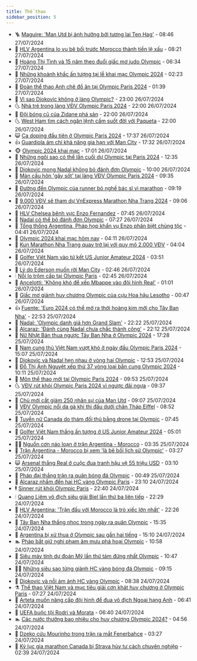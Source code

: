```yaml
---
title: Thể thao
sidebar_position: 5
---
```


<!-- vnexpress-the-thao:START -->
- 🪜 [Maguire: &#39;Man Utd bị ảnh hưởng bởi tương lai Ten Hag&#39;](https://vnexpress.net/maguire-man-utd-bi-anh-huong-boi-tuong-lai-ten-hag-4774736.html) - 08:46 27/07/2024
- 🦩 [HLV Argentina lo vụ bê bối trước Morocco thành tiền lệ xấu](https://vnexpress.net/hlv-argentina-lo-vu-be-boi-truoc-morocco-thanh-tien-le-xau-4774727.html) - 08:21 27/07/2024
- 🧰 [Hoàng Thị Tình và 15 năm theo đuổi giấc mơ judo Olympic](https://vnexpress.net/hoang-thi-tinh-va-15-nam-theo-duoi-giac-mo-judo-olympic-4774699.html) - 06:34 27/07/2024
- 🤗 [Những khoảnh khắc ấn tượng tại lễ khai mạc Olympic 2024](https://vnexpress.net/nhung-khoanh-khac-an-tuong-tai-le-khai-mac-olympic-2024-4774630.html) - 02:23 27/07/2024
- 🥳 [Đoàn thể thao Anh chê đồ ăn tại Olympic Paris 2024](https://vnexpress.net/doan-the-thao-anh-che-do-an-tai-olympic-paris-2024-4774608.html) - 01:39 27/07/2024
- 🦣 [Vì sao Djokovic không ở làng Olympic?](https://vnexpress.net/vi-sao-djokovic-khong-o-lang-olympic-4774567.html) - 23:00 26/07/2024
- 🌜 [Nhà trẻ trong làng VĐV Olympic Paris 2024](https://vnexpress.net/nha-tre-trong-lang-vdv-olympic-paris-2024-4774493.html) - 22:00 26/07/2024
- 🫶 [Đội bóng cũ của Zidane phá sản](https://vnexpress.net/doi-bong-cu-cua-zidane-pha-san-4774423.html) - 22:00 26/07/2024
- 🌜 [West Ham tìm cách ngăn lệnh cấm suốt đời với Paqueta](https://vnexpress.net/west-ham-tim-cach-ngan-lenh-cam-suot-doi-voi-paqueta-4774547.html) - 22:00 26/07/2024
- 😺 [Ca doping đầu tiên ở Olympic Paris 2024](https://vnexpress.net/ca-doping-dau-tien-o-olympic-paris-2024-4774586.html) - 17:37 26/07/2024
- 👍 [Guardiola ám chỉ khả năng gia hạn với Man City](https://vnexpress.net/guardiola-am-chi-kha-nang-gia-han-voi-man-city-4774587.html) - 17:32 26/07/2024
- 🐵 [Olympic 2024 khai mạc](https://vnexpress.net/truc-tiep-le-khai-mac-olympic-paris-2024-4774506-tong-thuat.html) - 17:01 26/07/2024
- 💫 [Những ngôi sao có thể lần cuối dự Olympic tại Paris 2024](https://vnexpress.net/nhung-ngoi-sao-co-the-lan-cuoi-du-olympic-tai-paris-2024-4774568.html) - 12:35 26/07/2024
- 🦆 [Djokovic mong Nadal không bỏ đánh đơn Olympic](https://vnexpress.net/djokovic-mong-nadal-khong-bo-danh-don-olympic-4774452.html) - 10:00 26/07/2024
- 🙉 [Màn cầu hôn &#39;gây sốt&#39; tại làng VĐV Olympic Paris 2024](https://vnexpress.net/man-cau-hon-gay-sot-tai-lang-vdv-olympic-paris-2024-4774487.html) - 09:35 26/07/2024
- 📝 [Đường đến Olympic của runner bỏ nghề bác sĩ vì marathon](https://vnexpress.net/duong-den-olympic-cua-runner-bo-nghe-bac-si-vi-marathon-4774485.html) - 09:19 26/07/2024
- 💯 [9.000 VĐV sẽ tham dự VnExpress Marathon Nha Trang 2024](https://vnexpress.net/9-000-vdv-se-tham-du-vnexpress-marathon-nha-trang-2024-4774414.html) - 09:06 26/07/2024
- 🌈 [HLV Chelsea bênh vực Enzo Fernandez](https://vnexpress.net/hlv-chelsea-benh-vuc-enzo-fernandez-4773814.html) - 07:45 26/07/2024
- 🦩 [Nadal có thể bỏ đánh đơn Olympic](https://vnexpress.net/nadal-co-the-bo-danh-don-olympic-4774438.html) - 07:27 26/07/2024
- 🐲 [Tổng thống Argentina, Pháp họp khẩn vụ Enzo phân biệt chủng tộc](https://vnexpress.net/tong-thong-argentina-phap-hop-khan-vu-enzo-phan-biet-chung-toc-4774426.html) - 04:41 26/07/2024
- 🌁 [Olympic 2024 khai mạc hôm nay](https://vnexpress.net/olympic-2024-khai-mac-hom-nay-4774362.html) - 04:11 26/07/2024
- 💯 [Kun Marathon Nha Trang quay trở lại với quy mô 2.000 VĐV](https://vnexpress.net/kun-marathon-nha-trang-quay-tro-lai-voi-quy-mo-2-000-vdv-4774201.html) - 04:04 26/07/2024
- 🌝 [Golfer Việt Nam vào tứ kết US Junior Amateur 2024](https://vnexpress.net/golfer-viet-nam-vao-tu-ket-us-junior-amateur-2024-4774394.html) - 03:51 26/07/2024
- 🤖 [Lý do Ederson muốn rời Man City](https://vnexpress.net/ly-do-ederson-muon-roi-man-city-4774276.html) - 02:46 26/07/2024
- 🕯 [Nỗi lo trộm cắp tại Olympic Paris](https://vnexpress.net/noi-lo-trom-cap-tai-olympic-paris-4774287.html) - 02:45 26/07/2024
- 🧰 [Ancelotti: &#39;Không khó để xếp Mbappe vào đội hình Real&#39;](https://vnexpress.net/ancelotti-khong-kho-de-xep-mbappe-vao-doi-hinh-real-4774294.html) - 01:01 26/07/2024
- 🥳 [Giấc mơ giành huy chương Olympic của cựu Hoa hậu Lesotho](https://vnexpress.net/giac-mo-gianh-huy-chuong-olympic-cua-cuu-hoa-hau-lesotho-4774271.html) - 00:47 26/07/2024
- 👍 [Fuente: &#39;Euro 2024 có thể mở ra thời hoàng kim mới cho Tây Ban Nha&#39;](https://vnexpress.net/fuente-euro-2024-co-the-mo-ra-thoi-hoang-kim-moi-cho-tay-ban-nha-4774270.html) - 22:53 25/07/2024
- 💪 [Nadal: &#39;Olympic danh giá hơn Grand Slam&#39;](https://vnexpress.net/nadal-olympic-danh-gia-hon-grand-slam-4774268.html) - 22:22 25/07/2024
- 👹 [Alcaraz: &#39;Đánh cùng Nadal chưa chắc thành công&#39;](https://vnexpress.net/alcaraz-danh-cung-nadal-chua-chac-thanh-cong-4774266.html) - 22:12 25/07/2024
- 🧰 [Nữ Nhật Bản thua ngược Tây Ban Nha ở Olympic 2024](https://vnexpress.net/nu-nhat-ban-thua-nguoc-tay-ban-nha-o-olympic-2024-4774260.html) - 17:28 25/07/2024
- 🚀 [Nam cung thủ Việt Nam vượt khó ở ngày đầu Olympic Paris 2024](https://vnexpress.net/nam-cung-thu-viet-nam-vuot-kho-o-ngay-dau-olympic-paris-2024-4774235.html) - 15:07 25/07/2024
- 🎃 [Djokovic và Nadal hẹn nhau ở vòng hai Olympic](https://vnexpress.net/djokovic-va-nadal-hen-nhau-o-vong-hai-olympic-4774225.html) - 12:53 25/07/2024
- 🧰 [Đỗ Thị Ánh Nguyệt xếp thứ 37 vòng loại bắn cung Olympic 2024](https://vnexpress.net/do-thi-anh-nguyet-xep-thu-37-vong-loai-ban-cung-olympic-2024-4774170.html) - 10:11 25/07/2024
- 👀 [Môn thể thao mới tại Olympic Paris 2024](https://vnexpress.net/mon-the-thao-moi-tai-olympic-paris-2024-4774185.html) - 09:53 25/07/2024
- 🌜 [VĐV rút khỏi Olympic Paris 2024 vì ngược đãi ngựa](https://vnexpress.net/vdv-rut-khoi-olympic-paris-2024-vi-nguoc-dai-ngua-4774179.html) - 09:37 25/07/2024
- 🫶 [Chủ mới cắt giảm 250 nhân sự của Man Utd](https://vnexpress.net/chu-moi-cat-giam-250-nhan-su-cua-man-utd-4774144.html) - 09:07 25/07/2024
- 🦄 [VĐV Olympic nổi da gà khi thi đấu dưới chân Tháp Eiffel](https://vnexpress.net/vdv-olympic-noi-da-ga-khi-thi-dau-duoi-chan-thap-eiffel-4774141.html) - 08:52 25/07/2024
- 🥳 [Tuyển nữ Canada do thám đối thủ bằng drone tại Olympic](https://vnexpress.net/tuyen-nu-canada-do-tham-doi-thu-bang-drone-tai-olympic-4774092.html) - 07:45 25/07/2024
- 🐲 [Golfer Việt Nam thắng ấn tượng ở US Junior Amateur 2024](https://vnexpress.net/golfer-viet-nam-thang-an-tuong-o-us-junior-amateur-2024-4774040.html) - 05:01 25/07/2024
- 🧑‍🏫 [Nguồn cơn náo loạn ở trận Argentina - Morocco](https://vnexpress.net/nguon-con-nao-loan-o-tran-argentina-morocco-4773919.html) - 03:35 25/07/2024
- 🤔 [Trận Argentina - Morocco bị xem &#39;là bê bối lịch sử Olympic&#39;](https://vnexpress.net/tran-argentina-morocco-bi-xem-la-be-boi-lich-su-olympic-4773948.html) - 03:27 25/07/2024
- 😺 [Arsenal thắng Real ở cuộc đua tranh hậu vệ 55 triệu USD](https://vnexpress.net/arsenal-thang-real-o-cuoc-dua-tranh-hau-ve-55-trieu-usd-4773966.html) - 03:10 25/07/2024
- 💪 [Pháp đại thắng trận ra quân bóng đá Olympic](https://vnexpress.net/phap-dai-thang-tran-ra-quan-bong-da-olympic-4773860.html) - 00:49 25/07/2024
- 💼 [Alcaraz nhắm đến hai HC vàng Olympic Paris](https://vnexpress.net/alcaraz-nham-den-hai-hc-vang-olympic-paris-4773859.html) - 23:10 24/07/2024
- 🕴 [Sinner rút khỏi Olympic Paris](https://vnexpress.net/sinner-rut-khoi-olympic-paris-4773858.html) - 22:40 24/07/2024
- 🕯 [Quang Liêm vô địch siêu giải Biel lần thứ ba liên tiếp](https://vnexpress.net/quang-liem-vo-dich-sieu-giai-biel-lan-thu-ba-lien-tiep-4773855.html) - 22:29 24/07/2024
- 📝 [HLV Argentina: &#39;Trận đấu với Morocco là trò xiếc lớn nhất&#39;](https://vnexpress.net/hlv-argentina-tran-dau-voi-morocco-la-tro-xiec-lon-nhat-4773857.html) - 22:26 24/07/2024
- 🧐 [Tây Ban Nha thắng nhọc trong ngày ra quân Olympic](https://vnexpress.net/tay-ban-nha-thang-nhoc-trong-ngay-ra-quan-olympic-4773840.html) - 15:35 24/07/2024
- 🙉 [Argentina bị xử thua ở Olympic sau gần hai tiếng](https://vnexpress.net/argentina-bi-xu-thua-o-olympic-sau-gan-hai-tieng-4773829.html) - 15:10 24/07/2024
- 🏊 [Pháp bắt giữ nghi phạm âm mưu phá hoại Olympic](https://vnexpress.net/phap-bat-giu-nghi-pham-am-muu-pha-hoai-olympic-4773747.html) - 10:58 24/07/2024
- 🌊 [Siêu máy tính dự đoán Mỹ lần thứ tám đứng nhất Olympic](https://vnexpress.net/sieu-may-tinh-du-doan-my-lan-thu-tam-dung-nhat-olympic-4773778.html) - 10:47 24/07/2024
- 👨‍🏫 [Những siêu sao từng giành HC vàng bóng đá Olympic](https://vnexpress.net/nhung-sieu-sao-tung-gianh-hc-vang-bong-da-olympic-4773732.html) - 09:15 24/07/2024
- 🥷 [Djokovic và nỗi ám ảnh HC vàng Olympic](https://vnexpress.net/djokovic-va-noi-am-anh-hc-vang-olympic-4773741.html) - 08:38 24/07/2024
- ⚗️ [Thể thao Việt Nam và mục tiêu giải cơn khát huy chương ở Olympic Paris](https://vnexpress.net/the-thao-viet-nam-va-muc-tieu-giai-con-khat-huy-chuong-o-olympic-paris-4773630.html) - 07:27 24/07/2024
- 🌮 [Arteta muốn nâng cấp đội hình để đua vô địch Ngoại hạng Anh](https://vnexpress.net/arteta-muon-nang-cap-doi-hinh-de-dua-vo-dich-ngoai-hang-anh-4773678.html) - 06:41 24/07/2024
- 🤩 [UEFA buộc tội Rodri và Morata](https://vnexpress.net/uefa-buoc-toi-rodri-va-morata-4773581.html) - 06:40 24/07/2024
- 🏊 [Các nước thưởng bao nhiêu cho huy chương Olympic 2024?](https://vnexpress.net/cac-nuoc-thuong-bao-nhieu-cho-huy-chuong-olympic-2024-4773440.html) - 04:56 24/07/2024
- 🐎 [Dzeko cứu Mourinho trong trận ra mắt Fenerbahce](https://vnexpress.net/dzeko-cuu-mourinho-trong-tran-ra-mat-fenerbahce-4773599.html) - 03:27 24/07/2024
- 💫 [Kỷ lục gia marathon Canada bị Strava hủy tư cách chuyên nghiệp](https://vnexpress.net/ky-luc-gia-marathon-canada-bi-strava-huy-tu-cach-chuyen-nghiep-4773558.html) - 02:39 24/07/2024<!-- vnexpress-the-thao:END -->
